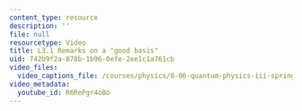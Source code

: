 ```yaml
---
content_type: resource
description: ''
file: null
resourcetype: Video
title: L3.1 Remarks on a "good basis"
uid: 742b9f2a-878b-1b96-0efe-2ee1c1a761cb
video_files:
  video_captions_file: /courses/physics/8-06-quantum-physics-iii-spring-2018/video-lectures/time-independent-perturbation-theory/L3-1/R6RePgr4oBo.vtt
video_metadata:
  youtube_id: R6RePgr4oBo
---
```

